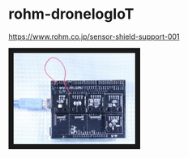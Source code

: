# rohm-dronelogIoT
https://www.rohm.co.jp/sensor-shield-support-001

<img src="https://github.com/nakajimakou1/rohm-lifelogIoT/blob/master/sensorboardimage.jpg" alt="ROHM Sensor Board" width="240" height="180" border="10" />
